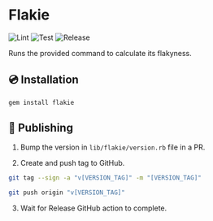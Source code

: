 # Flakie

![Lint](https://github.com/ikhurramraza/flakie/actions/workflows/lint.yml/badge.svg)
![Test](https://github.com/ikhurramraza/flakie/actions/workflows/test.yml/badge.svg)
![Release](https://github.com/ikhurramraza/flakie/actions/workflows/release.yml/badge.svg)

Runs the provided command to calculate its flakyness.

## 💿 Installation

```bash
gem install flakie
```

## 🚀 Publishing

1. Bump the version in `lib/flakie/version.rb` file in a PR.

2. Create and push tag to GitHub.

```bash
git tag --sign -a "v[VERSION_TAG]" -m "[VERSION_TAG]"

git push origin "v[VERSION_TAG]"
```

3. Wait for Release GitHub action to complete.
